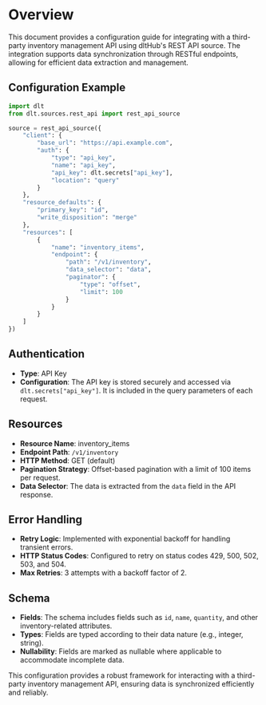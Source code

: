 # Overview

This document provides a configuration guide for integrating with a third-party inventory management API using dltHub's REST API source. The integration supports data synchronization through RESTful endpoints, allowing for efficient data extraction and management.

## Configuration Example

```python
import dlt
from dlt.sources.rest_api import rest_api_source

source = rest_api_source({
    "client": {
        "base_url": "https://api.example.com",
        "auth": {
            "type": "api_key",
            "name": "api_key",
            "api_key": dlt.secrets["api_key"],
            "location": "query"
        }
    },
    "resource_defaults": {
        "primary_key": "id",
        "write_disposition": "merge"
    },
    "resources": [
        {
            "name": "inventory_items",
            "endpoint": {
                "path": "/v1/inventory",
                "data_selector": "data",
                "paginator": {
                    "type": "offset",
                    "limit": 100
                }
            }
        }
    ]
})
```

## Authentication

- **Type**: API Key
- **Configuration**: The API key is stored securely and accessed via `dlt.secrets["api_key"]`. It is included in the query parameters of each request.

## Resources

- **Resource Name**: inventory_items
- **Endpoint Path**: `/v1/inventory`
- **HTTP Method**: GET (default)
- **Pagination Strategy**: Offset-based pagination with a limit of 100 items per request.
- **Data Selector**: The data is extracted from the `data` field in the API response.

## Error Handling

- **Retry Logic**: Implemented with exponential backoff for handling transient errors.
- **HTTP Status Codes**: Configured to retry on status codes 429, 500, 502, 503, and 504.
- **Max Retries**: 3 attempts with a backoff factor of 2.

## Schema

- **Fields**: The schema includes fields such as `id`, `name`, `quantity`, and other inventory-related attributes.
- **Types**: Fields are typed according to their data nature (e.g., integer, string).
- **Nullability**: Fields are marked as nullable where applicable to accommodate incomplete data.

This configuration provides a robust framework for interacting with a third-party inventory management API, ensuring data is synchronized efficiently and reliably.